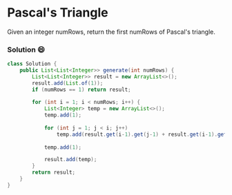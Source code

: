 # Pascal's Triangle
Given an integer numRows, return the first numRows of Pascal's triangle.

### Solution :smile:
```java
class Solution {
    public List<List<Integer>> generate(int numRows) {
        List<List<Integer>> result = new ArrayList<>();
        result.add(List.of(1));
        if (numRows == 1) return result;
        
        for (int i = 1; i < numRows; i++) {
            List<Integer> temp = new ArrayList<>();
            temp.add(1);
            
            for (int j = 1; j < i; j++) 
                temp.add(result.get(i-1).get(j-1) + result.get(i-1).get(j));
            
            temp.add(1);

            result.add(temp);
        }
        return result;
    }
}
```

